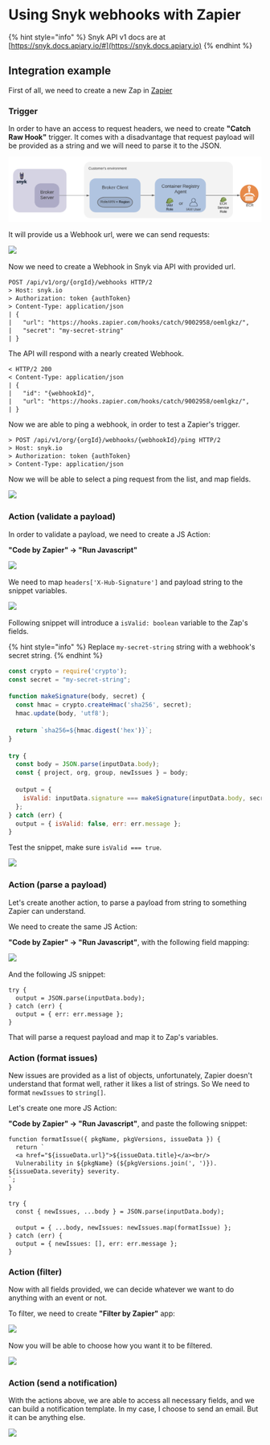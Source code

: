 # Using Snyk webhooks with Zapier

{% hint style="info" %}
Snyk API v1 docs are at [https://snyk.docs.apiary.io/#](https://snyk.docs.apiary.io)
{% endhint %}

## ​Integration example

First of all, we need to create a new Zap in [Zapier](https://zapier.com)

### Trigger

In order to have an access to request headers, we need to create **"Catch Raw Hook"** trigger. It comes with a disadvantage that request payload will be provided as a string and we will need to parse it to the JSON.

![](<../../.gitbook/assets/untitled (1) (1) (1) (1) (1) (1) (1).png>)

It will provide us a Webhook url, were we can send requests:

![](https://partner-workshop-assets.s3.us-east-2.amazonaws.com/untitled-1%20\(1\).png)

Now we need to create a Webhook in Snyk via API with provided url.

```
POST /api/v1/org/{orgId}/webhooks HTTP/2
> Host: snyk.io
> Authorization: token {authToken}
> Content-Type: application/json
| {
|   "url": "https://hooks.zapier.com/hooks/catch/9002958/oemlgkz/",
|   "secret": "my-secret-string"
| }
```

The API will respond with a nearly created Webhook.

```
< HTTP/2 200 
< Content-Type: application/json
| {
|   "id": "{webhookId}",
|   "url": "https://hooks.zapier.com/hooks/catch/9002958/oemlgkz/",
| }
```

Now we are able to ping a webhook, in order to test a Zapier's trigger.

```
> POST /api/v1/org/{orgId}/webhooks/{webhookId}/ping HTTP/2
> Host: snyk.io
> Authorization: token {authToken}
> Content-Type: application/json
```

Now we will be able to select a ping request from the list, and map fields.

![](https://partner-workshop-assets.s3.us-east-2.amazonaws.com/untitled-2%20\(1\).png)

### Action (validate a payload)

In order to validate a payload, we need to create a JS Action:

**"Code by Zapier" → "Run Javascript"**

![](https://partner-workshop-assets.s3.us-east-2.amazonaws.com/untitled-3%20\(1\).png)

We need to map `headers['X-Hub-Signature']` and payload string to the snippet variables.

![](https://partner-workshop-assets.s3.us-east-2.amazonaws.com/untitled-4%20\(1\).png)

Following snippet will introduce a `isValid: boolean` variable to the Zap's fields.

{% hint style="info" %}
Replace `my-secret-string` string with a webhook's secret string.
{% endhint %}

```javascript
const crypto = require('crypto');
const secret = "my-secret-string";

function makeSignature(body, secret) {
  const hmac = crypto.createHmac('sha256', secret);
  hmac.update(body, 'utf8');

  return `sha256=${hmac.digest('hex')}`;
}

try {
  const body = JSON.parse(inputData.body);
  const { project, org, group, newIssues } = body;

  output = { 
    isValid: inputData.signature === makeSignature(inputData.body, secret)
  };
} catch (err) {
  output = { isValid: false, err: err.message };
}
```

Test the snippet, make sure `isValid === true`.

![](https://partner-workshop-assets.s3.us-east-2.amazonaws.com/untitled-5%20\(1\).png)

### Action (parse a payload)

Let's create another action, to parse a payload from string to something Zapier can understand.

We need to create the same JS Action:

**"Code by Zapier" → "Run Javascript"**, with the following field mapping:

![](https://partner-workshop-assets.s3.us-east-2.amazonaws.com/untitled-6%20\(1\).png)

And the following JS snippet:

```
try {
  output = JSON.parse(inputData.body);
} catch (err) {
  output = { err: err.message };
}
```

That will parse a request payload and map it to Zap's variables.

### Action (format issues)

New issues are provided as a list of objects, unfortunately, Zapier doesn't understand that format well, rather it likes a list of strings. So We need to format `newIssues` to `string[]`.

Let's create one more JS Action:

**"Code by Zapier" → "Run Javascript"**, and paste the following snippet:

```
function formatIssue({ pkgName, pkgVersions, issueData }) {
  return `
  <a href="${issueData.url}">${issueData.title}</a><br/>
  Vulnerability in ${pkgName} (${pkgVersions.join(', ')}). ${issueData.severity} severity.
`;
}

try {
  const { newIssues, ...body } = JSON.parse(inputData.body);

  output = { ...body, newIssues: newIssues.map(formatIssue) };
} catch (err) {
  output = { newIssues: [], err: err.message };
}
```

### Action (filter)

Now with all fields provided, we can decide whatever we want to do anything with an event or not.

To filter, we need to create **"Filter by Zapier"** app:

![](https://partner-workshop-assets.s3.us-east-2.amazonaws.com/untitled-7%20\(1\).png)

Now you will be able to choose how you want it to be filtered.

![](https://partner-workshop-assets.s3.us-east-2.amazonaws.com/untitled-8%20\(1\).png)

### Action (send a notification)

With the actions above, we are able to access all necessary fields, and we can build a notification template. In my case, I choose to send an email. But it can be anything else.

![](https://partner-workshop-assets.s3.us-east-2.amazonaws.com/untitled-9%20\(1\).png)
